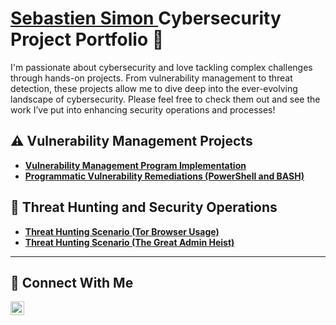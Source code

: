 # <a href="https://www.linkedin.com/in/sebastien-simon-632a236b">Sebastien Simon </a> Cybersecurity Project Portfolio 🔐

I'm passionate about cybersecurity and love tackling complex challenges through hands-on projects. From vulnerability management to threat detection, these projects allow me to dive deep into the ever-evolving landscape of cybersecurity. Please feel free to check them out and see the work I’ve put into enhancing security operations and processes!


## ⚠️ Vulnerability Management Projects

- **[Vulnerability Management Program Implementation](https://github.com/sebastiensimon1/Vulnerability-Management-Program-Implementation)**
- **[Programmatic Vulnerability Remediations (PowerShell and BASH)](https://github.com/sebastiensimon1/programmatic-vulnerability-remediations)**

## 🚨 Threat Hunting and Security Operations

- **[Threat Hunting Scenario (Tor Browser Usage)](https://github.com/sebastiensimon1/threat-hunting-scenario-tor)**
- **[Threat Hunting Scenario (The Great Admin Heist)](https://github.com/sebastiensimon1/threat-hunting-APT/tree/main)**
<hr/>

## 🤳 Connect With Me

[<img align="left" alt="___________ | LinkedIn" width="22px" src="https://cdn.jsdelivr.net/npm/simple-icons@v3/icons/linkedin.svg" />][linkedin]


[Medium]: https://medium.com/@sebastienwebdev/
[linkedin]: https://linkedin.com/in/sebastien-simon-632a236b

<!--
<img width="35" alt="image" src="https://github.com/user-attachments/assets/2f41c7cd-5ea8-4475-b451-a37161b6c3fb"> 
<img width="35" alt="image" src="https://github.com/user-attachments/assets/77649969-9910-4994-8b96-74a116cfb2a8">
-->
